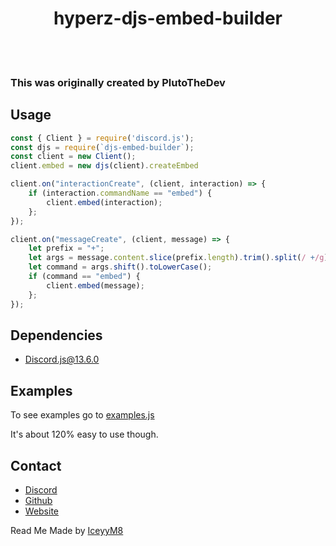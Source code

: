 <h1 align="center">hyperz-djs-embed-builder</h1>
<br></br>

### This was originally created by PlutoTheDev

## Usage
```js
const { Client } = require('discord.js');
const djs = require(`djs-embed-builder`);
const client = new Client();
client.embed = new djs(client).createEmbed

client.on("interactionCreate", (client, interaction) => {
    if (interaction.commandName == "embed") {
        client.embed(interaction);
    };
});

client.on("messageCreate", (client, message) => {
    let prefix = "+";
    let args = message.content.slice(prefix.length).trim().split(/ +/g);
    let command = args.shift().toLowerCase();
    if (command == "embed") {
        client.embed(message);
    };
});
```


## Dependencies 
* [Discord.js@13.6.0](https://npmjs.com/package/discord.js)

## Examples
To see examples go to [examples.js](https://github.com/braxtongpoll/djs-embed-builder/blob/main/src/examples.js)

It's about 120% easy to use though.

## Contact 
* [Discord](https://plutothe.dev/discord)
* [Github](https://github.com/braxtongpoll)
* [Website](https://plutothe.dev/)

Read Me Made by [IceyyM8](https://iceyym8.dev)
